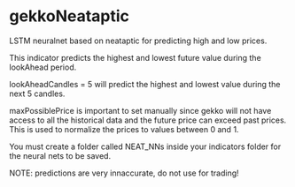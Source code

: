 # gekkoNeataptic
LSTM neuralnet based on neataptic for predicting high and low prices.

This indicator predicts the highest and lowest future value during the lookAhead period.

lookAheadCandles = 5 will predict the highest and lowest value during the next 5 candles.

maxPossiblePrice is important to set manually since gekko will not have access to all the historical data
and the future price can exceed past prices. This is used to normalize the prices to values between 0 and 1.

You must create a folder called NEAT_NNs inside your indicators folder for the neural nets to be saved.

NOTE: predictions are very innaccurate, do not use for trading!
